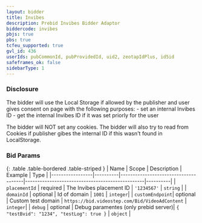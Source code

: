 ```yaml
---
layout: bidder
title: Invibes
description: Prebid Invibes Bidder Adaptor
biddercode: invibes
pbjs: true
pbs: true
tcfeu_supported: true
gvl_id: 436
userIds: pubCommonId, pubProvidedId, uid2, zeotapIdPlus, id5id
safeframes_ok: false
sidebarType: 1
---
```


### Disclosure

The bidder will use the Local Storage if allowed by the publisher and user gives consent on page with the following purposes:
    - set an internal Invibes ID
    - get the internal Invibes ID if it was set priorly for the user

The bidder will NOT set any cookies. The bidder will also try to read from Cookies if publisher gibes  the internal ID if this wasn't found in LocalStorage.

### Bid Params

{: .table .table-bordered .table-striped }
| Name            | Scope    | Description                          | Example                                         | Type     |
|-----------------|----------|--------------------------------------|-------------------------------------------------|----------|
| `placementId`   | required | The Invibes placement ID             | `'1234567'`                                     | `string` |
| `domainId`      | optional | Id of domain                         | `1001`                                          | `integer`|
| `customEndpoint`| optional | Custom test domain                   | `https://bid.videostep.com/Bid/VideoAdContent`  | `integer`|
| `debug`         | optional | Debug paramentes (only prebid server)| `{ "testBvid": "1234", "testLog": true }`       | `object` |
